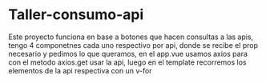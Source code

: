 # Taller-consumo-api
Este proyecto funciona en base a botones que hacen consultas a las apis, tengo 4 componetnes cada uno respectivo por api, donde se recibe el prop necesario y pedimos lo que queramos, en el app.vue usamos axios para con el metodo axios.get usar la api, luego en el template recorremos los elementos de la api respectiva con un v-for
